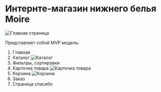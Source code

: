 # Интернте-магазин нижнего белья Moire
![Главная страница]([https://example.com/images/logo.png](https://img.hhcdn.ru/photo/739967230.png?t=1699555692&h=TqNyc3PJPVzDpMEmN-6FUg)https://img.hhcdn.ru/photo/739967230.png?t=1699555692&h=TqNyc3PJPVzDpMEmN-6FUg)

Представляет собой MVP модель:
1. Главная
2. Каталог
![Каталог](https://img.hhcdn.ru/photo/739967238.png?t=1699555692&h=Ike35FNFU9xPxSQQXojdKA)
4. Фильтры, сортировки
5. Карточка товара
![Карточка товара](https://img.hhcdn.ru/photo/739967258.png?t=1699555692&h=nqnw_k8-Vt9D9ZMJ6Q1_ug)
7. Корзина
![Корзина](https://img.hhcdn.ru/photo/739967270.png?t=1699555692&h=w9wQRGEYlK1ltcuWMfKqGg)
9. Заказ
10. Страница спасибо
